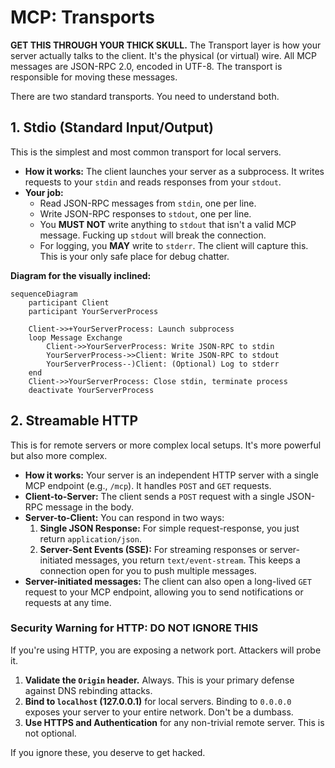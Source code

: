 # MCP: Transports

**GET THIS THROUGH YOUR THICK SKULL.** The Transport layer is how your server actually talks to the client. It's the physical (or virtual) wire. All MCP messages are JSON-RPC 2.0, encoded in UTF-8. The transport is responsible for moving these messages.

There are two standard transports. You need to understand both.

## 1. Stdio (Standard Input/Output)

This is the simplest and most common transport for local servers.

*   **How it works:** The client launches your server as a subprocess. It writes requests to your `stdin` and reads responses from your `stdout`.
*   **Your job:**
    *   Read JSON-RPC messages from `stdin`, one per line.
    *   Write JSON-RPC responses to `stdout`, one per line.
    *   You **MUST NOT** write anything to `stdout` that isn't a valid MCP message. Fucking up `stdout` will break the connection.
    *   For logging, you **MAY** write to `stderr`. The client will capture this. This is your only safe place for debug chatter.

**Diagram for the visually inclined:**
```mermaid
sequenceDiagram
    participant Client
    participant YourServerProcess

    Client->>+YourServerProcess: Launch subprocess
    loop Message Exchange
        Client->>YourServerProcess: Write JSON-RPC to stdin
        YourServerProcess->>Client: Write JSON-RPC to stdout
        YourServerProcess--)Client: (Optional) Log to stderr
    end
    Client->>YourServerProcess: Close stdin, terminate process
    deactivate YourServerProcess
```

## 2. Streamable HTTP

This is for remote servers or more complex local setups. It's more powerful but also more complex.

*   **How it works:** Your server is an independent HTTP server with a single MCP endpoint (e.g., `/mcp`). It handles `POST` and `GET` requests.
*   **Client-to-Server:** The client sends a `POST` request with a single JSON-RPC message in the body.
*   **Server-to-Client:** You can respond in two ways:
    1.  **Single JSON Response:** For simple request-response, you just return `application/json`.
    2.  **Server-Sent Events (SSE):** For streaming responses or server-initiated messages, you return `text/event-stream`. This keeps a connection open for you to push multiple messages.
*   **Server-initiated messages:** The client can also open a long-lived `GET` request to your MCP endpoint, allowing you to send notifications or requests at any time.

### Security Warning for HTTP: DO NOT IGNORE THIS

If you're using HTTP, you are exposing a network port. Attackers will probe it.

1.  **Validate the `Origin` header.** Always. This is your primary defense against DNS rebinding attacks.
2.  **Bind to `localhost` (127.0.0.1)** for local servers. Binding to `0.0.0.0` exposes your server to your entire network. Don't be a dumbass.
3.  **Use HTTPS and Authentication** for any non-trivial remote server. This is not optional.

If you ignore these, you deserve to get hacked.
